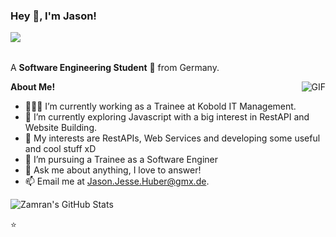 <h3 title="hehehe"> Hey 👋, I'm Jason!</h3>
<img src="https://komarev.com/ghpvc/?username=johncoco12&color=blueviolet" align="left">



<br />
<br />

A **Software Engineering Student** 🚀 from Germany.
 <!-- Currently, I'm a Community Team Member 🙍🏽‍♂️ [@CallmeMehdi](https://github.com/CallmeMehdi), Kaggler 👨🏽‍💻 [@Kaggle](https://www.kaggle.com/mehdimabrouki), and an Artificial Intelligence intern 👨🏽‍💼.  -->

  <img align="right" alt="GIF" src="https://i.pinimg.com/originals/e4/26/70/e426702edf874b181aced1e2fa5c6cde.gif" />

**About Me!**

- 👨🏽‍💻 I’m currently working as a Trainee at Kobold IT Management.
- 🌱 I’m currently exploring Javascript with a big interest in RestAPI and Website Building. 
- 🤔 My interests are RestAPIs, Web Services and developing some useful and cool stuff xD
- 💼 I’m pursuing a Trainee as a Software Enginer
- 💬 Ask me about anything, I love to answer!
- 📫 Email me at [Jason.Jesse.Huber@gmx.de](mailto:Jason.Jesse.Huber@gmx.de).





<img src="https://github-readme-stats.vercel.app/api?username=johncoco12&show_icons=true&hide_border=true&count_private=true&theme=shades-of-purple&icon_color=fad000" alt="Zamran's GitHub Stats">

⭐
